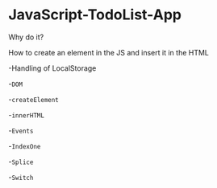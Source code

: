 # JavaScript-TodoList-App
Why do it?

How to create an element in the JS and insert it in the HTML

-Handling of LocalStorage

-`DOM`

-`createElement`

-`innerHTML`

-`Events`

-`IndexOne`

-`Splice`

-`Switch`
